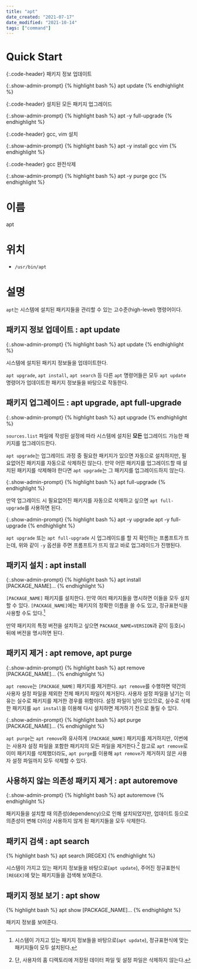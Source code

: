 ```yaml
---
title: "apt"
date_created: "2021-07-17"
date_modified: "2021-10-14"
tags: ["command"]
---
```


# Quick Start

{:.code-header}
패키지 정보 업데이트

{:.show-admin-prompt}
{% highlight bash %}
apt update
{% endhighlight %}

{:.code-header}
설치된 모든 패키지 업그레이드

{:.show-admin-prompt}
{% highlight bash %}
apt -y full-upgrade
{% endhighlight %}

{:.code-header}
gcc, vim 설치

{:.show-admin-prompt}
{% highlight bash %}
apt -y install gcc vim
{% endhighlight %}

{:.code-header}
gcc 완전삭제

{:.show-admin-prompt}
{% highlight bash %}
apt -y purge gcc
{% endhighlight %}

# 이름

apt

# 위치

- `/usr/bin/apt`

# 설명

`apt`는 시스템에 설치된 패키지들을 관리할 수 있는 고수준(high-level) 명령어이다.

## 패키지 정보 업데이트 : apt update

{:.show-admin-prompt}
{% highlight bash %}
apt update
{% endhighlight %}

시스템에 설치된 패키지 정보들을 업데이트한다.

`apt upgrade`, `apt install`, `apt search` 등 다른 `apt` 명령어들은 모두 `apt update` 명령어가 업데이트한 패키지 정보들을 바탕으로 작동한다.

## 패키지 업그레이드 : apt upgrade, apt full-upgrade

{:.show-admin-prompt}
{% highlight bash %}
apt upgrade
{% endhighlight %}

`sources.list` 파일에 작성된 설정에 따라 시스템에 설치된 **모든** 업그레이드 가능한 패키지를 업그레이드한다.

`apt upgrade`는 업그레이드 과정 중 필요한 패키지가 있으면 자동으로 설치하지만, 필요없어진 패키지를 자동으로 삭제하진 않는다. 만약 어떤 패키지를 업그레이드할 때 설치된 패키지를 삭제해야 한다면 `apt upgrade`는 그 패키지를 업그레이드하지 않는다.

{:.show-admin-prompt}
{% highlight bash %}
apt full-upgrade
{% endhighlight %}

만약 업그레이드 시 필요없어진 패키지를 자동으로 삭제하고 싶으면 `apt full-upgrade`를 사용하면 된다.

{:.show-admin-prompt}
{% highlight bash %}
apt -y upgrade
apt -y full-upgrade
{% endhighlight %}

`apt upgrade` 또는 `apt full-upgrade` 시 업그레이드를 할 지 확인하는 프롬프트가 뜨는데, 위와 같이 `-y` 옵션을 주면 프롬프트가 뜨지 않고 바로 업그레이드가 진행된다.

## 패키지 설치 : apt install

{:.show-admin-prompt}
{% highlight bash %}
apt install [PACKAGE_NAME]...
{% endhighlight %}

`[PACKAGE_NAME]` 패키지를 설치한다. 만약 여러 패키지들을 명시하면 이들을 모두 설치할 수 있다. `[PACKAGE_NAME]`에는 패키지의 정확한 이름을 쓸 수도 있고, 정규표현식을 사용할 수도 있다.[^1]

[^1]: 시스템이 가지고 있는 패키지 정보들을 바탕으로(`apt update`), 정규표현식에 맞는 패키지들이 모두 설치된다.

만약 패키지의 특정 버전을 설치하고 싶으면 `PACKAGE_NAME=VERSION`과 같이 등호(`=`) 뒤에 버전을 명시하면 된다.

## 패키지 제거 : apt remove, apt purge

{:.show-admin-prompt}
{% highlight bash %}
apt remove [PACKAGE_NAME]...
{% endhighlight %}

`apt remove`는 `[PACKAGE_NAME]` 패키지를 제거한다. `apt remove`를 수행하면 약간의 사용자 설정 파일을 제외한 전체 패키지 파일이 제거된다. 사용자 설정 파일을 남기는 이유는 실수로 패키지를 제거한 경우를 위함이다. 설정 파일이 남아 있으므로, 실수로 삭제한 패키지를 `apt install`을 이용해 다시 설치하면 제거하기 전으로 돌릴 수 있다.

{:.show-admin-prompt}
{% highlight bash %}
apt purge [PACKAGE_NAME]...
{% endhighlight %}

`apt purge`는 `apt remove`와 유사하게 `[PACKAGE_NAME]` 패키지를 제거하지만, 이번에는 사용자 설정 파일을 포함한 패키지의 모든 파일을 제거한다.[^2] 참고로 `apt remove`로 이미 패키지를 삭제했더라도, `apt purge`를 이용해 `apt remove`가 제거하지 않은 사용자 설정 파일까지 모두 삭제할 수 있다.

[^2]: 단, 사용자의 홈 디렉토리에 저장된 데이터 파일 및 설정 파일은 삭제하지 않는다.

## 사용하지 않는 의존성 패키지 제거 : apt autoremove

{:.show-admin-prompt}
{% highlight bash %}
apt autoremove
{% endhighlight %}

패키지들을 설치할 때 의존성(dependency)으로 인해 설치되었지만, 업데이트 등으로 의존성이 변해 더이상 사용하지 않게 된 패키지들을 모두 삭제한다. 

## 패키지 검색 : apt search

{% highlight bash %}
apt search [REGEX]
{% endhighlight %}

시스템이 가지고 있는 패키지 정보들을 바탕으로(`apt update`), 주어진 정규표현식 `[REGEX]`에 맞는 패키지들을 검색해 보여준다.

## 패키지 정보 보기 : apt show

{% highlight bash %}
apt show [PACKAGE_NAME]...
{% endhighlight %}

패키지 정보를 보여준다.



